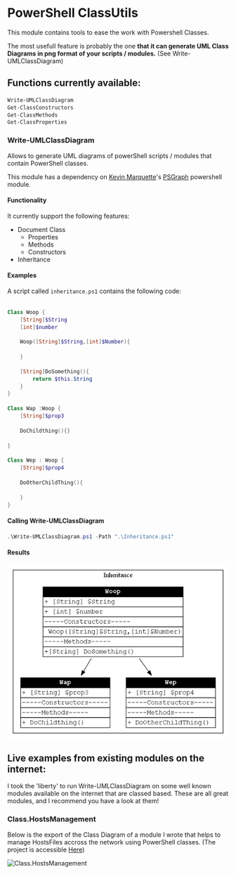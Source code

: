 # PowerShell ClassUtils

This module contains tools to ease the work with Powershell Classes.

The most usefull feature is probably the one **that it can generate UML Class Diagrams in png format of your scripts / modules.** (See Write-UMLClassDiagram)

## Functions currently available:

```powershell
Write-UMLClassDiagram
Get-ClassConstructors
Get-ClassMethods
Get-ClassProperties

```



### Write-UMLClassDiagram

Allows to generate UML diagrams of powerShell scripts / modules that contain PowerShell classes.

This module has a dependency on [Kevin Marquette](https://Twitter/KevinMarquette)'s [PSGraph](https://github.com/KevinMarquette/PSGraph) powershell module.

#### Functionality

It currently support the following features:
- Document Class
    - Properties
    - Methods
    - Constructors
- Inheritance

#### Examples

A script called ```inheritance.ps1``` contains the following code:

```powershell

Class Woop {
    [String]$String
    [int]$number

    Woop([String]$String,[int]$Number){

    }

    [String]DoSomething(){
        return $this.String
    }
}

Class Wap :Woop {
    [String]$prop3

    DoChildthing(){}

}

Class Wep : Woop {
    [String]$prop4

    DoOtherChildThing(){

    }
}

```

#### Calling Write-UMLClassDiagram
```Powershell
.\Write-UMLClassDiagram.ps1 -Path ".\Inheritance.ps1"
```

#### Results

![example with inheritance](/Examples/02/Inheritance.png)

## Live examples from existing modules on the internet:

I took the 'liberty' to run Write-UMLClassDiagram on some well known modules available on the internet that are classed based.
These are all great modules, and I recommend you have a look at them!



### Class.HostsManagement

Below is the export of the Class Diagram of a module I wrote that helps to manage HostsFiles accross the network using PowerShell classes. (The project is accessible  [Here](https://github.com/Stephanevg/Class.HostsManagement))


![Class.HostsManagement](https://github.com/Stephanevg/Class.HostsManagement/blob/master/Class.HostsManagement.png?raw=true)